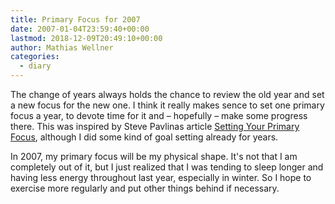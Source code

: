 ```yaml
---
title: Primary Focus for 2007
date: 2007-01-04T23:59:40+00:00
lastmod: 2018-12-09T20:49:10+00:00
author: Mathias Wellner
categories:
  - diary
---
```

The change of years always holds the chance to review the old year and set a new focus for the new one. I think it really makes sence to set one primary focus a year, to devote time for it and &#8211; hopefully &#8211; make some progress there. This was inspired by Steve Pavlinas article [Setting Your Primary Focus](http://www.stevepavlina.com/blog/2006/12/setting-your-primary-focus/), although I did some kind of goal setting already for years. 

In 2007, my primary focus will be my physical shape. It's not that I am completely out of it, but I just realized that I was tending to sleep longer and having less energy throughout last year, especially in winter. So I hope to exercise more regularly and put other things behind if necessary.